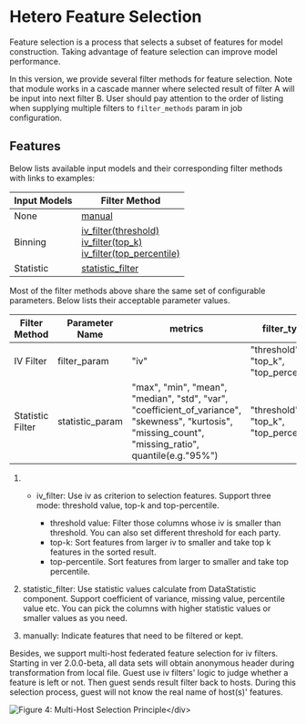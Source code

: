 # Hetero Feature Selection

Feature selection is a process that selects a subset of features for
model construction. Taking advantage of feature selection can improve
model performance.

In this version, we provide several filter methods for feature
selection. Note that module works in a cascade manner where
selected result of filter A will be input into next filter B.
User should pay attention to the order of listing when
supplying multiple filters to `filter_methods` param in job configuration.

## Features

Below lists available input models and their corresponding filter methods with links to examples:

| Input Models      | Filter Method                                                                                                                                                                                  	                                                                                                                                                            |
|-------------------|-------------------------------------------------------------------------------------------------------------------------------------------------------------------------------------------------------------------------------------------------------------------------------------------------------------------------------------------------------------|
| None            	 | [manual](../../../examples/pipeline/hetero_feature_selection/test_feature_selection_manual.py)                                                                                                                                             	                                                                                                                |
| Binning         	 | [iv_filter(threshold)](../../../examples/pipeline/hetero_feature_selection/test_feature_selection_binning.py) <br> [iv_filter(top_k)](../../../examples/pipeline/hetero_feature_selection/test_feature_selection_multi_model.py) <br> [iv_filter(top_percentile)](../../../examples/pipeline/hetero_feature_selection/test_feature_selection_multi_host.py) |
| Statistic       	 | [statistic_filter](../../../examples/pipeline/hetero_feature_selection/test_feature_selection_statistics.py)                                                                                                                                                                                                                                                |

Most of the filter methods above share the same set of configurable parameters.
Below lists their acceptable parameter values.

| Filter Method                     	 | Parameter Name  	 | metrics                                                                                                                                                | filter_type                            	 | take_high  	 |
|-------------------------------------|-------------------|--------------------------------------------------------------------------------------------------------------------------------------------------------|------------------------------------------|--------------|
| IV Filter                         	 | filter_param    	 | "iv"                                                                                                                                                   | "threshold", "top_k", "top_percentile" 	 | True       	 |
| Statistic Filter                  	 | statistic_param 	 | "max", "min", "mean", "median", "std", "var", "coefficient_of_variance", "skewness", "kurtosis", "missing_count", "missing_ratio", quantile(e.g."95%") | "threshold", "top_k", "top_percentile" 	 | True/False 	 |

1.
    - iv\_filter: Use iv as criterion to selection features. Support
      three mode: threshold value, top-k and top-percentile.

        - threshold value: Filter those columns whose iv is smaller
          than threshold. You can also set different threshold for
          each party.
        - top-k: Sort features from larger iv to smaller and take top
          k features in the sorted result.
        - top-percentile. Sort features from larger to smaller and
          take top percentile.

2. statistic\_filter: Use statistic values calculate from DataStatistic
   component. Support coefficient of variance, missing value,
   percentile value etc. You can pick the columns with higher statistic
   values or smaller values as you need.

3. manually: Indicate features that need to be filtered or kept.

Besides, we support multi-host federated feature selection for iv
filters. Starting in ver 2.0.0-beta, all data sets will obtain anonymous header
during transformation from local file. Guest use iv filters' logic to judge
whether a feature is left or not. Then guest sends result filter back to hosts.
During this selection process, guest will not know the real name of host(s)' features.

![Figure 4: Multi-Host Selection
Principle\</div\>](../images/multi_host_selection.png)